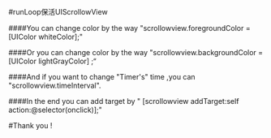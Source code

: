 #runLoop保活UIScrollowView



####You can change color by the way "scrollowview.foregroundColor = [UIColor whiteColor];"

####Or you can change color by the way  "scrollowview.backgroundColor = [UIColor  lightGrayColor] ;“

####And if you want to change "Timer's" time ,you can "scrollowview.timeInterval".

####In the end you can add target by " [scrollowview addTarget:self action:@selector(onclick)];"


#Thank you !
